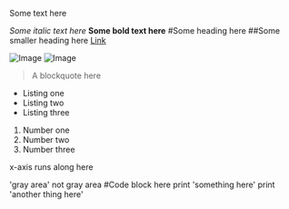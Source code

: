 Some text here

*Some italic text here*
**Some bold text here**
#Some heading here
##Some smaller heading here
[Link](http://minesweeperonline.com)

![Image](http://url/a.png)
![Image](https://url/dice.png)

>A blockquote here
* Listing one
* Listing two
* Listing three

1. Number one
2. Number two
3. Number three

x-axis runs along here

'gray area' not gray area
#Code block here
print 'something here'
print 'another thing here'
